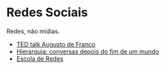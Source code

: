 # Redes Sociais

Redes, não mídias.

- [TED talk Augusto de Franco](https://www.youtube.com/watch?v=-3bnzmykCiM)
- [Hierarquia: conversas depois do fim de um
   mundo](https://www.youtube.com/watch?v=9kvtU5kArOI)
- [Escola de Redes](http://escoladeredes.net/)
